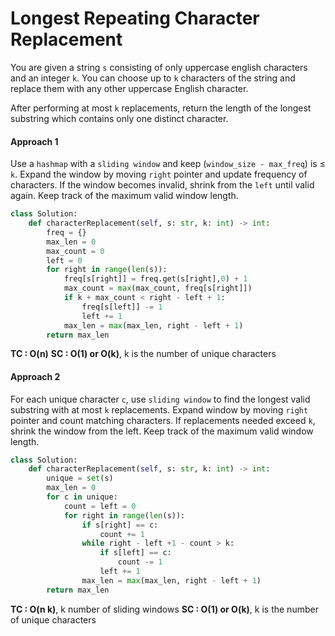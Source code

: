 # Longest Repeating Character Replacement

You are given a string `s` consisting of only uppercase english characters and an integer `k`. You can choose up to `k` characters of the string and replace them with any other uppercase English character.

After performing at most `k` replacements, return the length of the longest substring which contains only one distinct character.

#### Approach 1
Use a `hashmap` with a `sliding window` and keep (`window_size - max_freq`) is ≤ `k`. Expand the window by moving `right` pointer and update frequency of characters. If the window becomes invalid, shrink from the `left` until valid again. Keep track of the maximum valid window length.

```python
class Solution:
    def characterReplacement(self, s: str, k: int) -> int:
        freq = {}
        max_len = 0
        max_count = 0
        left = 0
        for right in range(len(s)):
            freq[s[right]] = freq.get(s[right],0) + 1
            max_count = max(max_count, freq[s[right]])
            if k + max_count < right - left + 1:
                freq[s[left]] -= 1
                left += 1
            max_len = max(max_len, right - left + 1)
        return max_len
```

**TC : O(n)**
**SC : O(1) or O(k)**, k is the number of unique characters

#### Approach 2
For each unique character `c`, use `sliding window` to find the longest valid substring with at most `k` replacements. Expand window by moving `right` pointer and count matching characters. If replacements needed exceed `k`, shrink the window from the left. Keep track of the maximum valid window length.

```python
class Solution:
    def characterReplacement(self, s: str, k: int) -> int:
        unique = set(s)
        max_len = 0
        for c in unique:
            count = left = 0
            for right in range(len(s)):
                if s[right] == c:
                    count += 1
                while right - left +1 - count > k:
                    if s[left] == c:
                        count -= 1
                    left += 1
                max_len = max(max_len, right - left + 1)
        return max_len
```

**TC : O(n k)**, k number of sliding windows
**SC : O(1) or O(k)**, k is the number of unique characters
